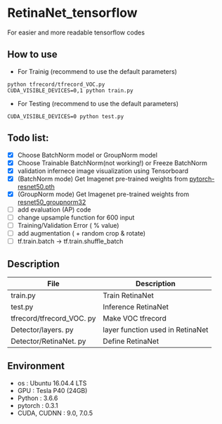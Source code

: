 # RetinaNet_tensorflow
For easier and more readable tensorflow codes

## How to use
- For Trainig (recommend to use the default parameters)
```
python tfrecord/tfrecord_VOC.py
CUDA_VISIBLE_DEVICES=0,1 python train.py
```
- For Testing (recommend to use the default parameters)
```
CUDA_VISIBLE_DEVICES=0 python test.py
```

## Todo list:
- [x] Choose BatchNorm model or GroupNorm model
- [x] Choose Trainable BatchNorm(not working!) or Freeze BatchNorm 
- [x] validation infernece image visualization using Tensorboard
- [x] (BatchNorm mode) Get Imagenet pre-trained weights from [pytorch-resnet50.pth](https://download.pytorch.org/models/resnet50-19c8e357.pth)
- [x] (GroupNorm mode) Get Imagenet pre-trained weights from [resnet50_groupnorm32](http://www.cs.unc.edu/~cyfu/resnet50_groupnorm32.tar)
- [ ] add evaluation (AP) code
- [ ] change upsample function for 600 input
- [ ] Training/Validation Error ( % value)
- [ ] add augmentation ( + random crop & rotate)
- [ ] tf.train.batch -> tf.train.shuffle_batch

## Description
|       File         |Description                                                   |
|----------------|--------------------------------------------------|
|train.py  |  Train RetinaNet            |
|test.py |  Inference RetinaNet            |
|tfrecord/tfrecord_VOC. py | Make VOC tfrecord |
|Detector/layers. py | layer function used in RetinaNet  |
|Detector/RetinaNet. py | Define RetinaNet |

## Environment

- os : Ubuntu 16.04.4 LTS <br>
- GPU : Tesla P40 (24GB) <br>
- Python : 3.6.6 <br>
- pytorch : 0.3.1
- CUDA, CUDNN : 9.0, 7.0.5 <br>
